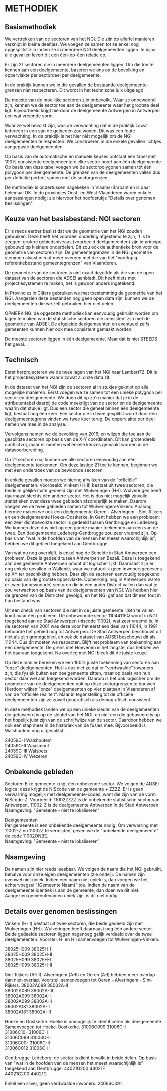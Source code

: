 # METHODIEK
 
## Basismethodiek
We vertrekken van de sectoren van het NGI. Die zijn op allerlei manieren verknipt in kleine deeltjes. We voegen ze samen tot ze enkel nog opgesplitst zijn indien ze in meerdere NGI deelgemeenten liggen. In bijna alle gevallen levert dit een één-op-één relatie op.
 
Er zijn 21 sectoren die in meerdere deelgemeenten liggen. Om die toe te kennen aan een deelgemeente, baseren we ons op de bevolking en oppervlakte per sectordeel per deelgemeente.
 
In de praktijk kunnen we in die gevallen de bestaande deelgemeente-grenzen niet respecteren. Dit wordt in het technische luik uitgelegd.
 
De meeste van de moeilijke sectoren zijn onbevolkt. Waar ze onbewoond zijn, kennen we de sector toe aan de deelgemeente waar het grootste deel ligt. Bijvoorbeeld krijgt hierdoor de deelgemeente Antwerpen in Antwerpen een wat vreemde vorm.
 
Waar ze wel bevolkt zijn, was de verwachting dat in de praktijk zowat iedereen in een van de gebieden zou wonen. Dit was een foute verwachting. In de praktijk is het hier niét mogelijk om de NGI-deelgemeenten te respecten. We construeren in die enkele gevallen lichtjes aangepaste deelgemeenten.
 
Op basis van de automatische en manuele keuzes ontstaat een tabel met 100% consistente deelgemeenten: elke sector hoort aan één deelgemeente. Op basis van deze tabel voegen we de sectorpolygonen samen tot één polygoon per deelgemeente. De grenzen van de deelgemeenten vallen dus per definitie perfect samen met de sectorgrenzen.
 
De methodiek is ondertussen nagekeken in Vlaams-Brabant en is daar helemaal OK. In de provincies Oost- en West-Vlaanderen waren enkele aanpassingen nodig: zie hiervoor het hoofdstukje "Details over genomen beslissingen".
 
 
## Keuze van het basisbestand: NGI sectoren
Er is reeds eerder beslist dat we de geometrie van het NGI zouden gebruiken. Deze heeft het voordeel onderling afgestemd te zijn, 't is te zeggen: grotere gebiedsniveaus (voorbeeld deelgemeenten) zijn in principe gebouwd op kleinere onderdelen. Dit zou ook de authentieke bron voor de geometrie van sectoren zijn. De gemeentegrenzen in de NGI geometrie stemmen alvast min of meer overeen met die van het "voorlopig referentiebestand gemeentegrenzen" van Vlaanderen.
 
De geometrie van de sectoren is niet exact dezelfde als die van de open dataset van de sectoren die ADSEI aanbiedt. 
Dit heeft niets met projectiesystemen te maken, het is gewoon anders ingetekend. 

In Provincies in Cijfers gebruiken we met toestemming de geometrie van het NGI. Aangezien deze bestanden nog geen open data zijn, kunnen we de deelgemeenten die we zelf gebruiken hier niet delen.
 
OPMERKING: de opgezette methodiek kan eenvoudig gebruikt worden om lagen te maken van de statistische sectoren die consistent zijn met de geometrie van ADSEI. De afgeleide deelgemeenten en eventueel zelfs gemeenten kunnen hier ook mee consistent gemaakt worden.
 
De meeste sectoren liggen in één deelgemeente. Maar dat is niet STEEDS het geval.
 
 
 
 
 
## Technisch
 
Eerst herprojecteren we de twee lagen van het NGI naar Lambert72. Dit is het projectiesysteem waarin zowat al onze data zit.
 
In de dataset van het NGI zijn de sectoren al in stukjes geknipt op alle mogelijke manieren. Eerst voegen we ze samen tot een unieke polygoon per sector en deelgemeente. We doen dit op zo'n manier dat je in de attributentabel daarbij de code meekrijgt van de sector en de deelgemeente waarin dat stukje ligt. Dus een sector die geheel binnen één deelgemeente ligt, bestaat nog één keer. Een sector die in twee gesplitst wordt door een deelgemeentegrens vinden we twee keer terug. De oppervlakte per deel nemen we mee in de analyse.
 
Vervolgens nemen we de bevolking van 2016, en wijzen die toe aan de gesplitste sectoren op basis van de X-Y coordinaten. 
Dit kan grotendeels conflictvrij, maar er moeten wel enkele keuzes gemaakt worden in de datavoorbereiding.
 
Op 21 sectoren na, kunnen we alle sectoren eenvoudig aan één deelgemeente toekennen. Om deze lastige 21 toe te kennen, beginnen we met een onderzoek van de bewoonde sectoren. 
 
In enkele gevallen moeten we hiering afwijken van de "officiële" deelgemeenten. Voorbeeld: Vinkem (H-II) bestaat uit twee sectoren, die beide in gelijke mate gedeeld zijn met Wulveringen (H-I). Wulveringen heeft daarnaast slechts één andere sector. Het is dus niet mogelijk zinvolle statistieken over deze twee gebieden afzonderlijk te maken. Daarom voegen we de twee gebieden samen tot Wulveringen-Vinkem.
Analoog hiermee maken we ook een deelgemeente Oeren - Alveringem - Sint-Rijkers en een deelgemeente Hoeke-Oostkerke. 
In Gent hebben we een probleem: een zeer dichtbevolkte sector is gedeeld tussen Gentbrugge en Ledeberg. We kunnen deze dus niet op een goede manier toekennen aan een van de twee. Een deelgemeente Ledeberg-Gentbrugge zou zeer vreemd zijn. Op basis van "wat in de hoofden van de mensen het meest waarschijnlijk is", hebben we dit gebied toegekend aan Gentbrugge.
 
Van wat nu nog overblijft, is enkel nog de Schelde in Stad Antwerpen een probleem. Deze is gedeeld tussen Antwerpen en Bezali. Deze is toegekend aan deelgemeente Antwerpen omdat dit logischer lijkt.
Daarnaast zijn er nog enkele gevallen in Wallonië, waar we natuurlijk geen inwonersgegevens op XY ter beschikking hebben. Daar zijn de sectoren eenvoudig toegekend op basis van de grootste oppervlakte.
Opmerking: nog in Antwerpen waren er twee (onbewoonde) sectoren die in een ander District vallen dan wat je zou verwachten op basis van de deelgemeenten van NGI. We hebben hier de grenzen van de Districten gevolgd, en het NGI gaf aan dat dit een fout in hun bestand was.
 
Uit een check van sectoren die niet in de juiste gemeente lijken te vallen komt maar één probleem. De onbewoonde sector 1104411PQ wordt in NGI toegekend aan de Stad Antwerpen (niscode 11002), wat zeer vreemd is. In de sectoren van 2001 was deze voor het eerst een deel van 11044, in 1991 behoorde het gebied nog tot Antwerpen. De Stad Antwerpen beschouwt dit niet als zijn grondgebied, en ook de dataset van ADSEI beschouwt dit als 11044. Dus dit moeten we respecten. Blijft het probleem van toekenning aan een deelgemeente. De grens met Hoevenen is het langste, dus hebben we het daaraan toegekend. Na overleg met NGI bleek dit de juiste keuze.
 
Op deze manier bereiken we een 100% juiste toekenning van sectoren aan "onze" deelgemeenten. Het is dus niet zo dat er "verdwaalde" inwoners zijn, die fysiek buiten een deelgemeente zitten, maar op basis van hun sector daar wel aan toegekend worden. Daarom is het ook logischer om de geometrie van de deelgemeenten ook op deze sectorgrenzen te bouwen. Hierdoor wijken "onze" deelgemeenten op vier plaatsen in Vlaanderen af van de "officiële realiteit". Maar in tegenstelling tot de officiële deelgemeenten zijn ze zowel geografisch als demografisch consistent. 
 
In deze methodiek landen we op een unieke sleutel van de deelgemeenten die gebaseerd is op de sleutel van het NGI, en niet een die gebaseerd is op het hopelijk juist zijn van de schrijfwijze van de sector. Daardoor hebben we ook een stap meer in de historiek van de fusies mee. Bijvoorbeeld is Walshoutem nog uitgesplitst:
 
24059C-I        Walshoutem  
24059C-II        Waasmont  
24059C-III        Walsbets  
24059C-IV        Wezeren  
 
 
 
 
## Onbekende gebieden
 
Sectoren
Elke gemeente krijgt één onbekende sector. We volgen de ADSEI logica: deze krijgt de NIScode van de gemeente + ZZZZ. Er is geen verwarring mogelijk met deelgemeente-codes, want die zijn van de vorm NIScode-Z. Voorbeeld: 11002ZZZZ is de onbekende statistische sector van Antwerpen, 11002-Z is de deelgemeente Antwerpen in de Stad Antwerpen.
Naamgeving: "Gemeente - niet te lokaliseren"
 
Deelgemeenten  
Per gemeente is een onbekende deelgemeente nodig. Om verwarring met 11002-Z en 11002Z te vermijden, geven we de "onbekende deelgemeente" de code 11002ONBE.  
Naamgeving: "Gemeente - niet te lokaliseren"  
 
 
## Naamgeving
 
De namen zijn hier reeds leesbaar. We volgen de naam die het NGI gebruikt, behalve voor onze eigen deelgemeenten (zie onder).
De namen zijn evenwel niet uniek. Indien een naam niet uniek is, dan voegen we het achtervoegsel "(Gemeente Naam)" toe. Indien de naam van de deelgemeente identiek is aan de gemeente, dan doen we dit niet. Aangezien gemeentenamen uniek zijn, is dit niet nodig.
 
 
 
## Details over genomen beslissingen
 
Vinkem (H-II) bestaat uit twee sectoren, die beide gedeeld zijn met Wulveringen (H-I). Wulveringen heeft daarnaast nog één andere sector.
Beide gedeelde sectoren liggen nagenoeg gelijk verdeeld over de twee deelgemeenten. Voorstel: HI en HII samenvoegen tot Wulveringen-Vinkem.
 
38025H009        38025H-I  
38025H009        38025H-II  
38025H099        38025H-I  
38025H099        38025H-II  
 
 
Sint-Rijkers (A-III), Alveringem (A-II) en Oeren (A-I) hebben meer overlap dan niet-overlap. Voorstel: samenvoegen tot Oeren - Alveringem - Sint-Rijkers.
38002A089        38002A-II  
38002A089        38002A-III  
38002A099        38002A-I  
38002A099        38002A-II  
38002A181        38002A-II  
38002A181        38002A-III  
 
Hoeke en Oostkerke. Hoeke is onmogelijk te identificeren als deelgemeente. Samenvoegen tot Hoeke-Oostkerke.
31006C099        31006C-I  
31006C10-        31006C-I  
31006C099        31006C-II  
31006C00-        31006C-II  
31006C012        31006C-II  
 
Gentbrugge-Ledeberg: de sector is dicht bevolkt in beide delen. Op basis van "wat in de hoofden van de mensen het meest waarschijnlijk is" toegekend aan Gentbrugge.
44021G200        44021F  
44021G200        44021G  
 
Enkel een sliver, geen verdwaalde inwoners.
24066C091
 
 
 
 
 
 
 
 
